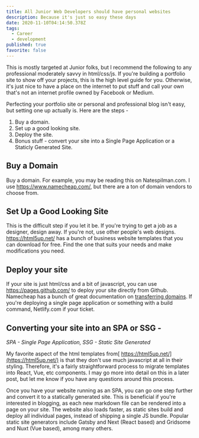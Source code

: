 ```yaml
---
title: All Junior Web Developers should have personal websites
description: Because it's just so easy these days
date: 2020-11-10T04:14:50.378Z
tags:
  - Career
  - development
published: true
favorite: false
---
```

This is mostly targeted at Junior folks, but I recommend the following to any professional moderately savvy in html/css/js. If you're building a portfolio site to show off your projects, this is the high level guide for you. Otherwise, it's just nice to have a place on the internet to put stuff and call your own that's not an internet profile owned by Facebook or Medium. 

Perfecting your portfolio site or personal and professional blog isn't easy, but setting one up actually is. Here are the steps - 

1. Buy a domain. 
2. Set up a good looking site. 
3. Deploy the site. 
4. Bonus stuff - convert your site into a Single Page Application or a Staticly Generated Site. 

## Buy a Domain

Buy a domain. For example, you may be reading this on Natespilman.com. I use <https://www.namecheap.com/>, but there are a ton of domain vendors to choose from. 

## Set Up a Good Looking Site

This is the difficult step if you let it be. If you're trying to get a job as a designer, design away. If you're not, use other people's web designs. <https://html5up.net/> has a bunch of business website templates that you can download for free. Find the one that suits your needs and make modifications you need. 

## Deploy your site

If your site is just html/css and a bit of javascript, you can use <https://pages.github.com/> to deploy your site directly from Github. Namecheap has a bunch of great documentation on [transferring domains](https://www.namecheap.com/support/knowledgebase/article.aspx/9645/2208/how-do-i-link-my-domain-to-github-pages). If you're deploying a single page application or something with a build command, Netlify.com if your ticket. 

## Converting your site into an SPA or SSG -

*SPA - Single Page Application, SSG - Static Site Generated*

My favorite aspect of the html templates from[ https://html5up.net/](https://html5up.net/) is that they don't use much javascript at all in their styling. Therefore, it's a fairly straightforward process to migrate templates into React, Vue, etc components. I may go more into detail on this in a later post, but let me know if you have any questions around this process. 

Once you have your website running as an SPA, you can go one step further and convert it to a statically generated site. This is beneficial if you're interested in blogging, as each new markdown file can be rendered into a page on your site. The website also loads faster, as static sites build and deploy all individual pages, instead of shipping a single JS bundle. Popular static site generators include Gatsby and Next (React based) and Gridsome and Nuxt (Vue based), among many others.